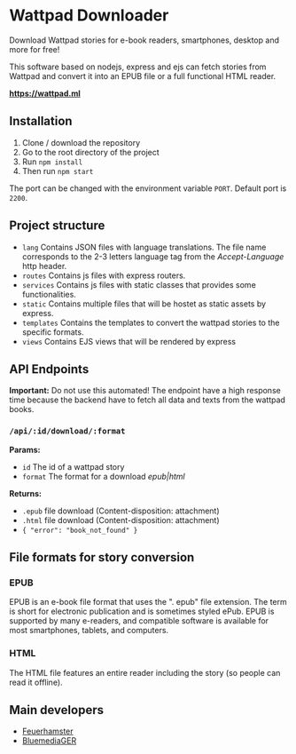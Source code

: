 # Wattpad Downloader
Download Wattpad stories for e-book readers, smartphones, desktop and more for free!

This software based on nodejs, express and ejs can fetch stories from Wattpad and convert it into an EPUB file or a full functional HTML reader.

**https://wattpad.ml**

## Installation
1. Clone / download the repository
2. Go to the root directory of the project
3. Run `npm install`
4. Then run `npm start`

The port can be changed with the environment variable `PORT`.
Default port is `2200`.

## Project structure
- `lang` Contains JSON files with language translations. The file name corresponds to the 2-3 letters language tag from the *Accept-Language* http header.
- `routes` Contains js files with express routers.
- `services` Contains js files with static classes that provides some functionalities.
- `static` Contains multiple files that will be hostet as static assets by express.
- `templates` Contains the templates to convert the wattpad stories to the specific formats.
- `views` Contains EJS views that will be rendered by express

## API Endpoints
**Important:** Do not use this automated! The endpoint have a high response time because the backend have to fetch all data and texts from the wattpad books.

### `/api/:id/download/:format`
**Params:**
- `id` The id of a wattpad story
- `format` The format for a download *epub|html*

**Returns:**
- `.epub` file download (Content-disposition: attachment)
- `.html` file download (Content-disposition: attachment)
- `{ "error": "book_not_found" }`

## File formats for story conversion

### EPUB
EPUB is an e-book file format that uses the ". epub" file extension.
The term is short for electronic publication and is sometimes styled ePub.
EPUB is supported by many e-readers, and compatible software is available for most smartphones, tablets, and computers.

### HTML
The HTML file features an entire reader including the story (so people can read it offline).

## Main developers
- [Feuerhamster](https://guthub.com/Feuerhamster)
- [BluemediaGER](https://github.com/BluemediaGER)
